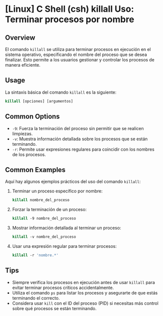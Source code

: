 # [Linux] C Shell (csh) killall Uso: Terminar procesos por nombre

## Overview
El comando `killall` se utiliza para terminar procesos en ejecución en el sistema operativo, especificando el nombre del proceso que se desea finalizar. Esto permite a los usuarios gestionar y controlar los procesos de manera eficiente.

## Usage
La sintaxis básica del comando `killall` es la siguiente:

```csh
killall [opciones] [argumentos]
```

## Common Options
- `-9`: Fuerza la terminación del proceso sin permitir que se realicen limpiezas.
- `-v`: Muestra información detallada sobre los procesos que se están terminando.
- `-r`: Permite usar expresiones regulares para coincidir con los nombres de los procesos.

## Common Examples
Aquí hay algunos ejemplos prácticos del uso del comando `killall`:

1. Terminar un proceso específico por nombre:
   ```csh
   killall nombre_del_proceso
   ```

2. Forzar la terminación de un proceso:
   ```csh
   killall -9 nombre_del_proceso
   ```

3. Mostrar información detallada al terminar un proceso:
   ```csh
   killall -v nombre_del_proceso
   ```

4. Usar una expresión regular para terminar procesos:
   ```csh
   killall -r 'nombre.*'
   ```

## Tips
- Siempre verifica los procesos en ejecución antes de usar `killall` para evitar terminar procesos críticos accidentalmente.
- Utiliza el comando `ps` para listar los procesos y asegurarte de que estás terminando el correcto.
- Considera usar `kill` con el ID del proceso (PID) si necesitas más control sobre qué procesos se están terminando.